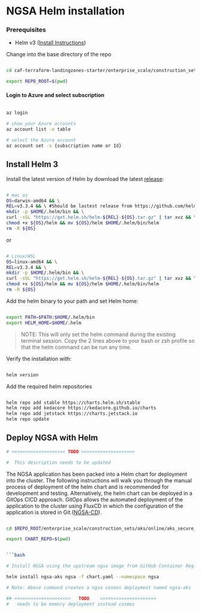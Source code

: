 # NGSA Helm installation

### Prerequisites

- Helm v3 ([Install Instructions](https://helm.sh/docs/intro/install/))


Change into the base directory of the repo

```bash

cd caf-terraform-landingzones-starter/enterprise_scale/construction_sets/aks/online/aks_secure_baseline/ngsa

export REPO_ROOT=$(pwd)

```

#### Login to Azure and select subscription

```bash

az login

# show your Azure accounts
az account list -o table

# select the Azure account
az account set -s {subscription name or Id}

```

## Install Helm 3

Install the latest version of Helm by download the latest [release](https://github.com/helm/helm/releases):

```bash

# mac os
OS=darwin-amd64 && \
REL=v3.3.4 && \ #Should be lastest release from https://github.com/helm/helm/releases
mkdir -p $HOME/.helm/bin && \
curl -sSL "https://get.helm.sh/helm-${REL}-${OS}.tar.gz" | tar xvz && \
chmod +x ${OS}/helm && mv ${OS}/helm $HOME/.helm/bin/helm
rm -R ${OS}

```

or

```bash

# Linux/WSL
OS=linux-amd64 && \
REL=v3.3.4 && \
mkdir -p $HOME/.helm/bin && \
curl -sSL "https://get.helm.sh/helm-${REL}-${OS}.tar.gz" | tar xvz && \
chmod +x ${OS}/helm && mv ${OS}/helm $HOME/.helm/bin/helm
rm -R ${OS}

```

Add the helm binary to your path and set Helm home:

```bash

export PATH=$PATH:$HOME/.helm/bin
export HELM_HOME=$HOME/.helm

```

>NOTE: This will only set the helm command during the existing terminal session. Copy the 2 lines above to your bash or zsh profile so that the helm command can be run any time.

Verify the installation with:

```bash

helm version

```

Add the required helm repositories

```bash

helm repo add stable https://charts.helm.sh/stable
helm repo add kedacore https://kedacore.github.io/charts
helm repo add jetstack https://charts.jetstack.io
helm repo update

```

## Deploy NGSA with Helm

```bash
# <<<<<<<<<<<<<<<<<<<< TODO >>>>>>>>>>>>>>>>>>>>

#  This description needs to be updated 

```
The NGSA application has been packed into a Helm chart for deployment into the cluster. The following instructions will walk you through the manual process of deployment of the helm chart and is recommended for development and testing. Alternatively, the helm chart can be deployed in a GitOps CICD approach. GitOps allows the automated deployment of the application to the cluster using FluxCD in which the configuration of the application is stored in Git.([NGSA-CD](https://github.com/retaildevcrews/ngsa-cd)).

```bash

cd $REPO_ROOT/enterprise_scale/construction_sets/aks/online/aks_secure_baseline/ngsa

export CHART_REPO=$(pwd)


```bash

# Install NGSA using the upstream ngsa image from GitHub Container Registry

helm install ngsa-aks ngsa -f chart.yaml --namespace ngsa 

# Note: Above command creates a ngsa cosmos deployment named ngsa-aks

## <<<<<<<<<<<<<<<<<<<<<   TODO    >>>>>>>>>>>>>>>>>>>>>
#   needs to be memory deployment instead cosmos 


```
